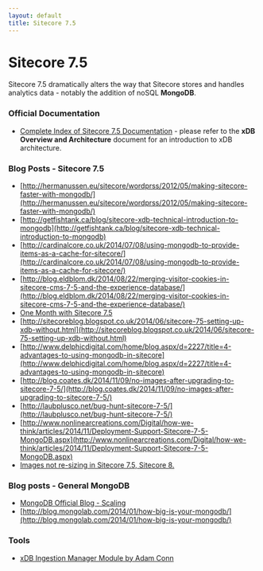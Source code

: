 ```yaml
---
layout: default
title: Sitecore 7.5
---
```


# Sitecore 7.5

Sitecore 7.5 dramatically alters the way that Sitecore stores and handles analytics data - notably the addition of noSQL **MongoDB**.

### Official Documentation
* [Complete Index of Sitecore 7.5 Documentation](http://sdn.sitecore.net/Reference/Sitecore%207/Sitecore%207,-d-,5%20Documentation.aspx) - please refer to the **xDB Overview and Architecture** document for an introduction to xDB architecture.

### Blog Posts - Sitecore 7.5

* [http://hermanussen.eu/sitecore/wordprss/2012/05/making-sitecore-faster-with-mongodb/](http://hermanussen.eu/sitecore/wordprss/2012/05/making-sitecore-faster-with-mongodb/)
* [http://getfishtank.ca/blog/sitecore-xdb-technical-introduction-to-mongodb](http://getfishtank.ca/blog/sitecore-xdb-technical-introduction-to-mongodb) 
 * [http://cardinalcore.co.uk/2014/07/08/using-mongodb-to-provide-items-as-a-cache-for-sitecore/](http://cardinalcore.co.uk/2014/07/08/using-mongodb-to-provide-items-as-a-cache-for-sitecore/)
* [http://blog.eldblom.dk/2014/08/22/merging-visitor-cookies-in-sitecore-cms-7-5-and-the-experience-database/](http://blog.eldblom.dk/2014/08/22/merging-visitor-cookies-in-sitecore-cms-7-5-and-the-experience-database/)
* [One Month with Sitecore 7.5](http://www.techphoria414.com/Blog/2014/June/One_Month_with_Sitecore_7-5_Part_1)
* [http://sitecoreblog.blogspot.co.uk/2014/06/sitecore-75-setting-up-xdb-without.html](http://sitecoreblog.blogspot.co.uk/2014/06/sitecore-75-setting-up-xdb-without.html)
* [http://www.delphicdigital.com/home/blog.aspx/d=2227/title=4-advantages-to-using-mongodb-in-sitecore](http://www.delphicdigital.com/home/blog.aspx/d=2227/title=4-advantages-to-using-mongodb-in-sitecore)
* [http://blog.coates.dk/2014/11/09/no-images-after-upgrading-to-sitecore-7-5/](http://blog.coates.dk/2014/11/09/no-images-after-upgrading-to-sitecore-7-5/)
* [http://laubplusco.net/bug-hunt-sitecore-7-5/](http://laubplusco.net/bug-hunt-sitecore-7-5/)
* [http://www.nonlinearcreations.com/Digital/how-we-think/articles/2014/11/Deployment-Support-Sitecore-7-5-MongoDB.aspx](http://www.nonlinearcreations.com/Digital/how-we-think/articles/2014/11/Deployment-Support-Sitecore-7-5-MongoDB.aspx)
* [Images not re-sizing in Sitecore 7.5, Sitecore 8.](http://www.seanholmesby.com/images-not-resizing-in-sitecore-7-5-sitecore-8-0/)

### Blog posts - General MongoDB

* [MongoDB Official Blog - Scaling](http://blog.mongodb.org/tagged/scaling)
* [http://blog.mongolab.com/2014/01/how-big-is-your-mongodb/](http://blog.mongolab.com/2014/01/how-big-is-your-mongodb/)

### Tools
* [xDB Ingestion Manager Module by Adam Conn](https://t.co/UFWxdhsSSh)

